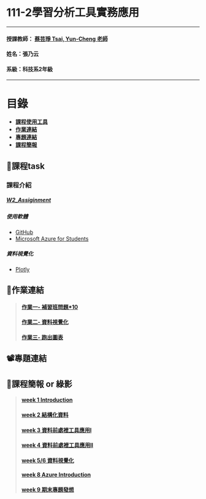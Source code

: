 # 111-2學習分析工具實務應用
***
 #### 授課教師： [蔡芸琤 Tsai, Yun-Cheng 老師](https://github.com/pecu?tab=repositories)
 #### 姓名：張乃云
 #### 系級：科技系2年級
***
# 目錄  

+ [**課程使用工具**](https://github.com/41071119H-Irene/LAT#pencil%E8%AA%B2%E7%A8%8B%E7%AD%86%E8%A8%98)
+ [**作業連結**](https://github.com/41071119H-Irene/LAT#%E4%BD%9C%E6%A5%AD%E9%80%A3%E7%B5%90)
+ [**專題連結**](https://github.com/41071119H-Irene/LAT#%EF%B8%8F%E5%B0%88%E9%A1%8C%E9%80%A3%E7%B5%90)
+ [**課程簡報**](https://github.com/41071119H-Irene/LAT#%E8%AA%B2%E7%A8%8B%E7%B0%A1%E5%A0%B1)

## :pencil:課程task
### 課程介紹
##### [W2_Assiginment](https://github.com/41071119H-Irene/LAT/blob/main/W2/W2_Assignment.ipynb)
##### 使用軟體
 - [GitHub](https://github.com/41071119H-Irene/LAT)
 - [Microsoft Azure for Students](https://portal.azure.com/#home)
##### 資料視覺化
 - [Plotly](https://plotly.com/python/)

## 🙌作業連結
> #### [作業一- 補習班問題*10](https://github.com/41071119H-Irene/LAT/blob/main/Data%20Analysis/Homework%201_0315.ipynb)
> #### [作業二- 資料視覺化](https://github.com/41071119H-Irene/LAT/blob/main/Data%20Analysis/Homework%202_0322.ipynb)
> #### [作業三- 跑出圖表](https://github.com/41071119H-Irene/LAT/blob/main/Text%20Mining_%20HW3.ipynb)
## 📽️專題連結


## 🫠課程簡報 or 綠影
> #### [week 1 Introduction](https://docs.google.com/presentation/d/e/2PACX-1vSInSmBw4pmnFj-4BoVDQcXDkXJ23WMGXBWPkHTTm99t0rigaeIYzMpjC8Q7nKu9SZWeNAs6q1Wy5ZE/pub?start=false&loop=false&delayms=3000&slide=id.p)
> #### [week 2 結構化資料](https://docs.google.com/presentation/d/e/2PACX-1vT-TbdyqnFFYyOREkTHFGj8OMr3z4-77otHUtDB1PZk_hy4H1sO0_ZXdsaTg1qping-CP_2kEhcvlu0/pub?start=false&loop=false&delayms=3000&slide=id.p)
> #### [week 3 資料前處裡工具應用I](https://docs.google.com/presentation/d/e/2PACX-1vRQ-QbIIGrpvbC7PkYFtWhT8hhT2pREfIYP5OxiYPF125Ag1u4ln-f7EKR_znsU-bM1z-RrxFY3qHba/pub?start=false&loop=false&delayms=3000&slide=id.p)
> #### [week 4 資料前處裡工具應用II](https://docs.google.com/presentation/d/e/2PACX-1vQTkndQGs2LVuR27vv0lbSpZPKY6j-7pNcF4SvSTZhflcTOi2XxCp8iSFgxiX5KoB61cI9ZPZix8Vn5/pub?start=false&loop=false&delayms=3000&slide=id.p)
> #### [week 5/6 資料視覺化](https://docs.google.com/presentation/d/e/2PACX-1vSF3Y3YNF7rwKxFz4tKxHwZY1qOdM17iDWN9emYrDkXIHYdIDXxOtS2j5sfq18HPO6w4-ye7ekB9lvN/pub?start=false&loop=false&delayms=3000&slide=id.p)
> #### [week 8 Azure Introduction ](https://www.youtube.com/watch?v=Yhw7PLz-lnU&list=PL6HWDH-x2DrlD4A3T94sORnZEltA3WKdb&index=1)
> #### [week 9 期末專題發想](https://www.youtube.com/watch?v=5n80gistmxU)

